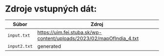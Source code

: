 # Zdroje vstupných dát:

| Súbor | Zdroj |
|---------|---------|
| `input.txt` | https://uim.fei.stuba.sk/wp-content/uploads/2023/02/mapOfIndia_4.txt |
| `input2.txt` | generated |